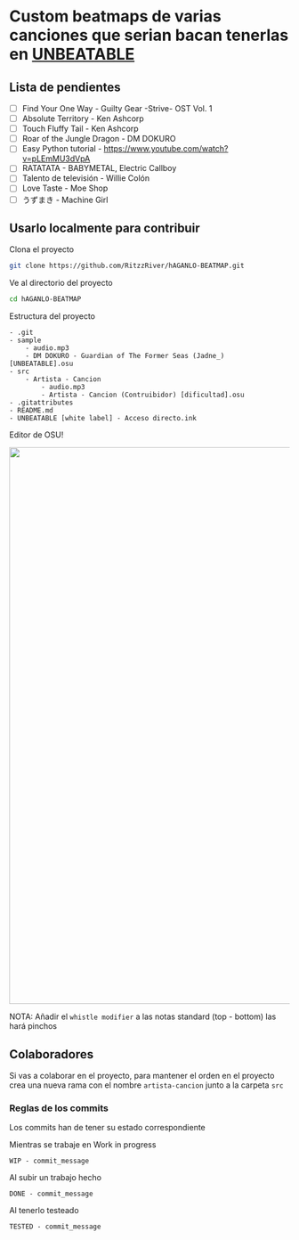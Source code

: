 # Custom beatmaps de varias canciones que serian bacan tenerlas en [UNBEATABLE](https://store.steampowered.com/app/1290490/UNBEATABLE_white_label/)

## Lista de pendientes
- [ ] Find Your One Way - Guilty Gear -Strive- OST Vol. 1
- [ ] Absolute Territory - Ken Ashcorp
- [ ] Touch Fluffy Tail - Ken Ashcorp
- [ ] Roar of the Jungle Dragon - DM DOKURO
- [ ] Easy Python tutorial - https://www.youtube.com/watch?v=pLEmMU3dVpA
- [ ] RATATATA - BABYMETAL, Electric Callboy
- [ ] Talento de televisión - Willie Colón
- [ ] Love Taste - Moe Shop
- [ ] うずまき - Machine Girl

## Usarlo localmente para contribuir

Clona el proyecto
```bash
git clone https://github.com/RitzzRiver/hAGANLO-BEATMAP.git
```

Ve al directorio del proyecto
```bash
cd hAGANLO-BEATMAP
```

Estructura del proyecto
```
- .git
- sample
    - audio.mp3
    - DM DOKURO - Guardian of The Former Seas (Jadne_) [UNBEATABLE].osu
- src
    - Artista - Cancion
        - audio.mp3
        - Artista - Cancion (Contruibidor) [dificultad].osu
- .gitattributes
- README.md
- UNBEATABLE [white label] - Acceso directo.ink
```

Editor de OSU!

<img src="https://steamuserimages-a.akamaihd.net/ugc/1789596235969224231/F7810B51CB97B8F27D310817F4AB3B6216761C89/" width="1000"/>

NOTA: Añadir el `whistle modifier` a las notas standard (top - bottom) las hará pinchos

## Colaboradores

Si vas a colaborar en el proyecto, para mantener el orden en el proyecto crea una nueva rama con el nombre `artista-cancion` junto a la carpeta `src`

### Reglas de los commits
Los commits han de tener su estado correspondiente

Mientras se trabaje en Work in progress
```
WIP - commit_message
```

Al subir un trabajo hecho
```
DONE - commit_message
```

Al tenerlo testeado
```
TESTED - commit_message
```